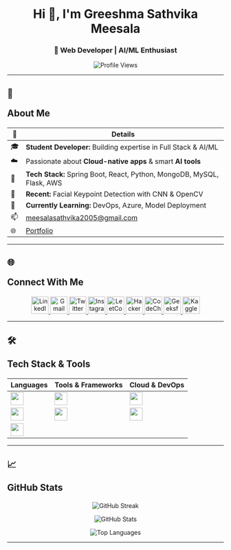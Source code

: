 <h1 align="center">Hi 👋, I'm Greeshma Sathvika Meesala</h1>
<h3 align="center">🚀 Web Developer | AI/ML Enthusiast</h3>

<p align="center>
  <img src="https://camo.githubusercontent.com/3e38d30f04e42688871c3de0a94852b9ec3c3b767e3ec2f9740fb144e462c47f/68747470733a2f2f63646e2e6472696262626c652e636f6d2f75736572732f323730343431342f73637265656e73686f74732f373436363930332f6d656469612f62303861623537363331366264343538326665663138396634373163643965352e676966" width="300" alt="Girl Coding GIF">
</p>

<p align="center">
  <img src="https://komarev.com/ghpvc/?username=greeshmasathvikameesala&label=Profile%20views&color=0e75b6&style=flat" alt="Profile Views" />
</p>

---

## 📌 <p >About Me</p>

<div align="center">

| 🚀 | **Details** |
|---|---|
| 🎓 | **Student Developer:** Building expertise in Full Stack & AI/ML |
| ☁️ | Passionate about **Cloud-native apps** & smart **AI tools** |
| 🧩 | **Tech Stack:** Spring Boot, React, Python, MongoDB, MySQL, Flask, AWS |
| 🧠 | **Recent:** Facial Keypoint Detection with CNN & OpenCV |
| 🌱 | **Currently Learning:** DevOps, Azure, Model Deployment |
| 📫 | meesalasathvika2005@gmail.com |
| 🌐 | [Portfolio](https://greeshma-portfolio.vercel.app/) |

</div>

---

## 🌐 <p>Connect With Me</p>

<p align="center">
  <a href="https://linkedin.com/in/greeshma-sathvika-meesala-84b150276">
    <img src="https://skillicons.dev/icons?i=linkedin" height="40" alt="LinkedIn" />
  </a>
  <a href="mailto:meesalasathvika2005@gmail.com">
    <img src="https://skillicons.dev/icons?i=gmail" height="40" alt="Gmail" />
  </a>
  <a href="https://twitter.com/greeshumeesala">
    <img src="https://skillicons.dev/icons?i=twitter" height="40" alt="Twitter" />
  </a>
  <a href="https://instagram.com/greeshma_meesala">
    <img src="https://skillicons.dev/icons?i=instagram" height="40" alt="Instagram" />
  </a>
  <a href="https://leetcode.com/u/greeshma_sathvika_meesala/">
    <img src="https://skillicons.dev/icons?i=leetcode" height="40" alt="LeetCode" />
  </a>
  <a href="https://www.hackerrank.com/meesalasathvika1">
    <img src="https://cdn.iconscout.com/icon/free/png-512/free-hackerrank-3628665-3030004.png" height="40" alt="HackerRank" />
  </a>
  <a href="https://www.codechef.com/users/greeshma020505">
    <img src="https://cdn.codechef.com/sites/all/themes/abessive/cc-logo.png" height="40" alt="CodeChef" />
  </a>
  <a href="https://auth.geeksforgeeks.org/user/meesalasat2wss">
    <img src="https://media.geeksforgeeks.org/gfg-gg-logo.svg" height="40" alt="GeeksforGeeks" />
  </a>
  <a href="https://kaggle.com/greeshmasathvika">
    <img src="https://skillicons.dev/icons?i=kaggle" height="40" alt="Kaggle" />
  </a>
</p>

---

## 🛠️ <p >Tech Stack & Tools</p>

<div align="center">

| Languages | Tools & Frameworks | Cloud & DevOps |
|-----------|--------------------|----------------|
| <img src="https://skillicons.dev/icons?i=java,python,javascript" height="30"> | <img src="https://skillicons.dev/icons?i=spring,react,flask,nodejs" height="30"> | <img src="https://skillicons.dev/icons?i=aws,azure,linux,git" height="30"> |
| <img src="https://skillicons.dev/icons?i=html,css" height="30"> | <img src="https://skillicons.dev/icons?i=bootstrap,tailwind,angular" height="30"> | <img src="https://skillicons.dev/icons?i=vscode,postman" height="30"> |
| <img src="https://skillicons.dev/icons?i=mysql,mongodb,php" height="30"> | | |

</div>

---

## 📈 <p >GitHub Stats</p>

<p align="center">
  <img src="https://streak-stats.demolab.com?user=greeshmasathvikameesala&theme=tokyonight" alt="GitHub Streak" />
</p>
<p align="center">
  <img src="https://github-readme-stats.vercel.app/api?username=greeshmasathvikameesala&show_icons=true&locale=en&theme=tokyonight" alt="GitHub Stats" />
</p>
<p align="center">
  <img src="https://github-readme-stats.vercel.app/api/top-langs?username=greeshmasathvikameesala&show_icons=true&locale=en&layout=compact&theme=tokyonight" alt="Top Languages" />
</p>

---
